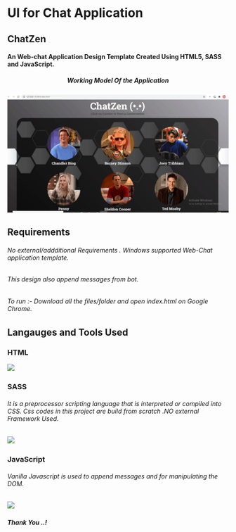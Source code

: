 # UI for Chat Application
## ChatZen 
#### An Web-chat Application Design Template Created Using HTML5, SASS and JavaScript.
##### <p align="center"> Working Model Of the Application </p>
![Demo](main.gif)

## Requirements
###### No external/addditional Requirements . Windows supported Web-Chat application template. 
###### This design also append messages from bot. 
###### To run :- Download all the files/folder and open index.html on Google Chrome.

## Langauges and Tools Used
### **HTML**
<img src="Screenshot/Screenshot (97).png"> </img>
### **SASS**
###### It is a preprocessor scripting language that is interpreted or compiled into CSS. Css codes in this project are build from scratch .NO external Framework Used.
<img src="Screenshot/Screenshot (98).png"> </img>
### **JavaScript**
###### Vanilla Javascript is used to append messages and for manipulating the DOM.
<img src="Screenshot/Screenshot (101).png"> </img>

##### Thank You ..!
